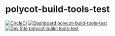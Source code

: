 # polycot-build-tools-test

[![CircleCI](https://circleci.com/gh/daddison/polycot-build-tools-test.svg?style=shield)](https://circleci.com/gh/daddison/polycot-build-tools-test)
[![Dashboard polycot-build-tools-test](https://img.shields.io/badge/dashboard-polycot_build_tools_test-yellow.svg)](https://dashboard.pantheon.io/sites/ae945865-f2f9-4bc6-9155-01a1d54dcd83#dev/code)
[![Dev Site polycot-build-tools-test](https://img.shields.io/badge/site-polycot_build_tools_test-blue.svg)](http://dev-polycot-build-tools-test.pantheonsite.io/)